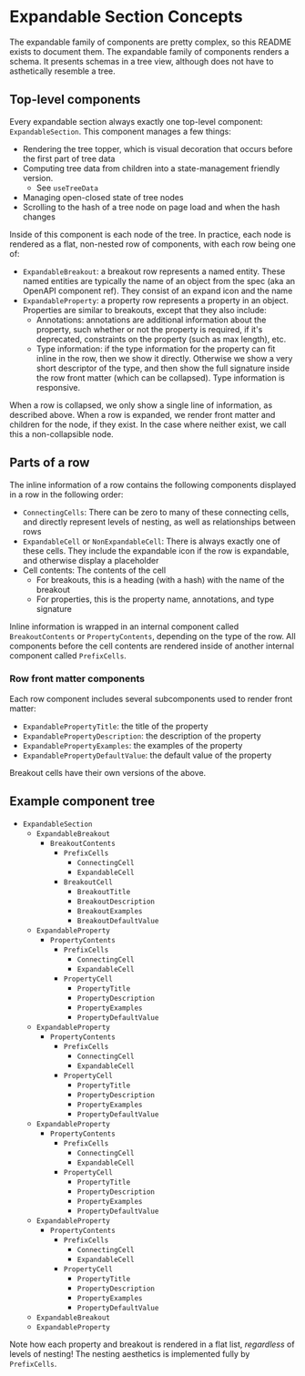 # Expandable Section Concepts

The expandable family of components are pretty complex, so this README exists to
document them. The expandable family of components renders a schema. It presents
schemas in a tree view, although does not have to asthetically resemble a tree.

## Top-level components

Every expandable section always exactly one top-level component:
`ExpandableSection`. This component manages a few things:

- Rendering the tree topper, which is visual decoration that occurs before the
  first part of tree data
- Computing tree data from children into a state-management friendly version.
  - See `useTreeData`
- Managing open-closed state of tree nodes
- Scrolling to the hash of a tree node on page load and when the hash changes

Inside of this component is each node of the tree. In practice, each node is
rendered as a flat, non-nested row of components, with each row being one of:

- `ExpandableBreakout`: a breakout row represents a named entity. These named
  entities are typically the name of an object from the spec (aka an OpenAPI
  component ref). They consist of an expand icon and the name
- `ExpandableProperty`: a property row represents a property in an object.
  Properties are similar to breakouts, except that they also include:
  - Annotations: annotations are additional information about the property, such
    whether or not the property is required, if it's deprecated, constraints on
    the property (such as max length), etc.
  - Type information: if the type information for the property can fit inline in
    the row, then we show it directly. Otherwise we show a very short descriptor
    of the type, and then show the full signature inside the row front matter
    (which can be collapsed). Type information is responsive.

When a row is collapsed, we only show a single line of information, as described
above. When a row is expanded, we render front matter and children for the node,
if they exist. In the case where neither exist, we call this a non-collapsible
node.

## Parts of a row

The inline information of a row contains the following components displayed in a
row in the following order:

- `ConnectingCells`: There can be zero to many of these connecting cells, and
  directly represent levels of nesting, as well as relationships between rows
- `ExpandableCell` or `NonExpandableCell`: There is always exactly one of these
  cells. They include the expandable icon if the row is expandable, and
  otherwise display a placeholder
- Cell contents: The contents of the cell
  - For breakouts, this is a heading (with a hash) with the name of the breakout
  - For properties, this is the property name, annotations, and type signature

Inline information is wrapped in an internal component called `BreakoutContents`
or `PropertyContents`, depending on the type of the row. All components before
the cell contents are rendered inside of another internal component called
`PrefixCells`.

### Row front matter components

Each row component includes several subcomponents used to render front matter:

- `ExpandablePropertyTitle`: the title of the property
- `ExpandablePropertyDescription`: the description of the property
- `ExpandablePropertyExamples`: the examples of the property
- `ExpandablePropertyDefaultValue`: the default value of the property

Breakout cells have their own versions of the above.

## Example component tree

- `ExpandableSection`
  - `ExpandableBreakout`
    - `BreakoutContents`
      - `PrefixCells`
        - `ConnectingCell`
        - `ExpandableCell`
      - `BreakoutCell`
        - `BreakoutTitle`
        - `BreakoutDescription`
        - `BreakoutExamples`
        - `BreakoutDefaultValue`
  - `ExpandableProperty`
    - `PropertyContents`
      - `PrefixCells`
        - `ConnectingCell`
        - `ExpandableCell`
      - `PropertyCell`
        - `PropertyTitle`
        - `PropertyDescription`
        - `PropertyExamples`
        - `PropertyDefaultValue`
  - `ExpandableProperty`
    - `PropertyContents`
      - `PrefixCells`
        - `ConnectingCell`
        - `ExpandableCell`
      - `PropertyCell`
        - `PropertyTitle`
        - `PropertyDescription`
        - `PropertyExamples`
        - `PropertyDefaultValue`
  - `ExpandableProperty`
    - `PropertyContents`
      - `PrefixCells`
        - `ConnectingCell`
        - `ExpandableCell`
      - `PropertyCell`
        - `PropertyTitle`
        - `PropertyDescription`
        - `PropertyExamples`
        - `PropertyDefaultValue`
  - `ExpandableProperty`
    - `PropertyContents`
      - `PrefixCells`
        - `ConnectingCell`
        - `ExpandableCell`
      - `PropertyCell`
        - `PropertyTitle`
        - `PropertyDescription`
        - `PropertyExamples`
        - `PropertyDefaultValue`
  - `ExpandableBreakout`
  - `ExpandableProperty`

Note how each property and breakout is rendered in a flat list, _regardless_ of
levels of nesting! The nesting aesthetics is implemented fully by `PrefixCells`.
